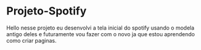 # Projeto-Spotify

Hello nesse projeto eu desenvolvi a tela inicial do spotify usando o modela antigo deles e futuramente vou fazer com o novo ja que estou aprendendo como criar paginas.
